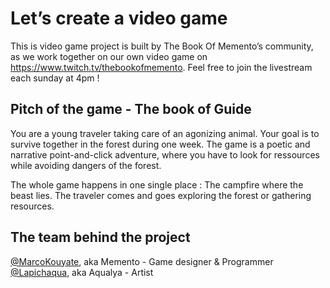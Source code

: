 # Let’s create a video game
This is video game project is built by The Book Of Memento’s community, as we work together on our own video game on https://www.twitch.tv/thebookofmemento. 
Feel free to join the livestream each sunday at 4pm !

## Pitch of the game - The book of Guide
You are a young traveler taking care of an agonizing animal. Your goal is to survive together in the forest during one week. The game is a poetic and narrative point-and-click adventure, where you have to look for ressources while avoiding dangers of the forest.

The whole game happens in one single place : The campfire where the beast lies. The traveler comes and goes exploring the forest or gathering resources. 

## The team behind the project
[@MarcoKouyate](https://twitter.com/MarcoKouyate), aka Memento - Game designer & Programmer
[@Lapichaqua](https://twitter.com/Lapichaqua), aka Aqualya - Artist

